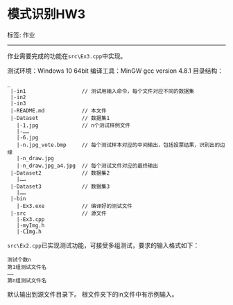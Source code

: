 # 模式识别HW3

标签: 作业

---
作业需要完成的功能在`src\Ex3.cpp`中实现。

测试环境：Windows 10 64bit
编译工具：MinGW gcc version 4.8.1
目录结构：
```
_
 |-in1                  // 测试用输入命令，每个文件对应不同的数据集
 |-in2
 |-in3
 |-README.md            // 本文件
 |-Dataset              // 数据集1
   |-1.jpg              // n个测试样例文件
   |-……
   |-6.jpg
   |-n.jpg_vote.bmp     // 每个测试样本对应的中间输出，包括投票结果，识别出的边缘
   |-n_draw.jpg
   |-n_draw.jpg_a4.jpg  // 每个测试文件对应的最终输出
 |-Dataset2             // 数据集2
   |……
 |-Dataset3             // 数据集3
   |……
 |-bin
   |-Ex3.exe            // 编译好的测试文件
 |-src                  // 源文件
   |-Ex3.cpp
   |-myImg.h
   |-CImg.h
```

`src\Ex2.cpp`已实现测试功能，可接受多组测试，要求的输入格式如下：
```
测试个数n
第1组测试文件名
……
第n组测试文件名
```
默认输出到源文件目录下。
根文件夹下的in文件中有示例输入。
